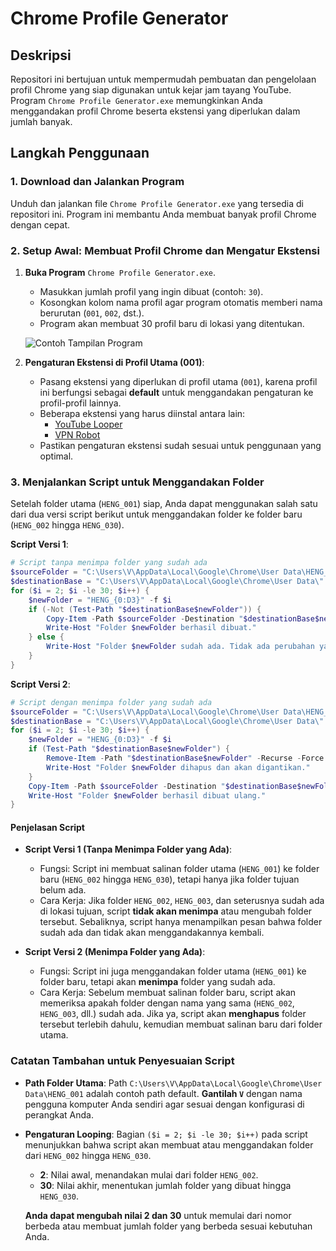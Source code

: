 # Chrome Profile Generator

## Deskripsi
Repositori ini bertujuan untuk mempermudah pembuatan dan pengelolaan profil Chrome yang siap digunakan untuk kejar jam tayang YouTube. Program `Chrome Profile Generator.exe` memungkinkan Anda menggandakan profil Chrome beserta ekstensi yang diperlukan dalam jumlah banyak.

## Langkah Penggunaan

### 1. Download dan Jalankan Program
Unduh dan jalankan file `Chrome Profile Generator.exe` yang tersedia di repositori ini. Program ini membantu Anda membuat banyak profil Chrome dengan cepat.

### 2. Setup Awal: Membuat Profil Chrome dan Mengatur Ekstensi
1. **Buka Program** `Chrome Profile Generator.exe`.
   - Masukkan jumlah profil yang ingin dibuat (contoh: `30`).
   - Kosongkan kolom nama profil agar program otomatis memberi nama berurutan (`001`, `002`, dst.).
   - Program akan membuat 30 profil baru di lokasi yang ditentukan.

   ![Contoh Tampilan Program](images/Screenshot_1.png)

2. **Pengaturan Ekstensi di Profil Utama (001)**:
   - Pasang ekstensi yang diperlukan di profil utama (`001`), karena profil ini berfungsi sebagai **default** untuk menggandakan pengaturan ke profil-profil lainnya.
   - Beberapa ekstensi yang harus diinstal antara lain:
     - [YouTube Looper](https://chrome.google.com/webstore/detail/youtube-looper/id_extension)
     - [VPN Robot](https://chrome.google.com/webstore/detail/vpn-robot/id_extension)
   - Pastikan pengaturan ekstensi sudah sesuai untuk penggunaan yang optimal.

### 3. Menjalankan Script untuk Menggandakan Folder
Setelah folder utama (`HENG_001`) siap, Anda dapat menggunakan salah satu dari dua versi script berikut untuk menggandakan folder ke folder baru (`HENG_002` hingga `HENG_030`).

**Script Versi 1**:
```powershell
# Script tanpa menimpa folder yang sudah ada
$sourceFolder = "C:\Users\V\AppData\Local\Google\Chrome\User Data\HENG_001"
$destinationBase = "C:\Users\V\AppData\Local\Google\Chrome\User Data\"
for ($i = 2; $i -le 30; $i++) {
    $newFolder = "HENG_{0:D3}" -f $i
    if (-Not (Test-Path "$destinationBase$newFolder")) {
        Copy-Item -Path $sourceFolder -Destination "$destinationBase$newFolder" -Recurse
        Write-Host "Folder $newFolder berhasil dibuat."
    } else {
        Write-Host "Folder $newFolder sudah ada. Tidak ada perubahan yang dilakukan."
    }
}
```

**Script Versi 2**:
```powershell
# Script dengan menimpa folder yang sudah ada
$sourceFolder = "C:\Users\V\AppData\Local\Google\Chrome\User Data\HENG_001"
$destinationBase = "C:\Users\V\AppData\Local\Google\Chrome\User Data\"
for ($i = 2; $i -le 30; $i++) {
    $newFolder = "HENG_{0:D3}" -f $i
    if (Test-Path "$destinationBase$newFolder") {
        Remove-Item -Path "$destinationBase$newFolder" -Recurse -Force
        Write-Host "Folder $newFolder dihapus dan akan digantikan."
    }
    Copy-Item -Path $sourceFolder -Destination "$destinationBase$newFolder" -Recurse
    Write-Host "Folder $newFolder berhasil dibuat ulang."
}
```

#### Penjelasan Script

- **Script Versi 1 (Tanpa Menimpa Folder yang Ada)**:
  - Fungsi: Script ini membuat salinan folder utama (`HENG_001`) ke folder baru (`HENG_002` hingga `HENG_030`), tetapi hanya jika folder tujuan belum ada.
  - Cara Kerja: Jika folder `HENG_002`, `HENG_003`, dan seterusnya sudah ada di lokasi tujuan, script **tidak akan menimpa** atau mengubah folder tersebut. Sebaliknya, script hanya menampilkan pesan bahwa folder sudah ada dan tidak akan menggandakannya kembali.

- **Script Versi 2 (Menimpa Folder yang Ada)**:
  - Fungsi: Script ini juga menggandakan folder utama (`HENG_001`) ke folder baru, tetapi akan **menimpa** folder yang sudah ada.
  - Cara Kerja: Sebelum membuat salinan folder baru, script akan memeriksa apakah folder dengan nama yang sama (`HENG_002`, `HENG_003`, dll.) sudah ada. Jika ya, script akan **menghapus** folder tersebut terlebih dahulu, kemudian membuat salinan baru dari folder utama.

### Catatan Tambahan untuk Penyesuaian Script

- **Path Folder Utama**: 
  Path `C:\Users\V\AppData\Local\Google\Chrome\User Data\HENG_001` adalah contoh path default. **Gantilah `V`** dengan nama pengguna komputer Anda sendiri agar sesuai dengan konfigurasi di perangkat Anda.

- **Pengaturan Looping**: 
  Bagian `($i = 2; $i -le 30; $i++)` pada script menunjukkan bahwa script akan membuat atau menggandakan folder dari `HENG_002` hingga `HENG_030`.
  - **2**: Nilai awal, menandakan mulai dari folder `HENG_002`.
  - **30**: Nilai akhir, menentukan jumlah folder yang dibuat hingga `HENG_030`.

  **Anda dapat mengubah nilai 2 dan 30** untuk memulai dari nomor berbeda atau membuat jumlah folder yang berbeda sesuai kebutuhan Anda.
